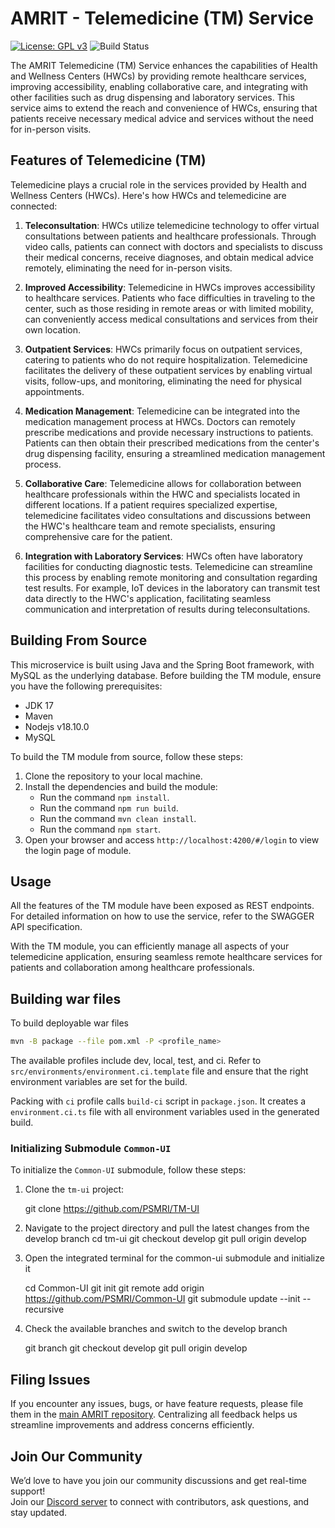 # AMRIT - Telemedicine (TM) Service

[![License: GPL v3](https://img.shields.io/badge/License-GPLv3-blue.svg)](https://www.gnu.org/licenses/gpl-3.0)
![Build Status](https://github.com/PSMRI/TM-UI/actions/workflows/sast-and-package.yml/badge.svg)

The AMRIT Telemedicine (TM) Service enhances the capabilities of Health and Wellness Centers (HWCs) by providing remote healthcare services, improving accessibility, enabling collaborative care, and integrating with other facilities such as drug dispensing and laboratory services. This service aims to extend the reach and convenience of HWCs, ensuring that patients receive necessary medical advice and services without the need for in-person visits.

## Features of Telemedicine (TM)

Telemedicine plays a crucial role in the services provided by Health and Wellness Centers (HWCs). Here's how HWCs and telemedicine are connected:

1. **Teleconsultation**: HWCs utilize telemedicine technology to offer virtual consultations between patients and healthcare professionals. Through video calls, patients can connect with doctors and specialists to discuss their medical concerns, receive diagnoses, and obtain medical advice remotely, eliminating the need for in-person visits.

2. **Improved Accessibility**: Telemedicine in HWCs improves accessibility to healthcare services. Patients who face difficulties in traveling to the center, such as those residing in remote areas or with limited mobility, can conveniently access medical consultations and services from their own location.

3. **Outpatient Services**: HWCs primarily focus on outpatient services, catering to patients who do not require hospitalization. Telemedicine facilitates the delivery of these outpatient services by enabling virtual visits, follow-ups, and monitoring, eliminating the need for physical appointments.

4. **Medication Management**: Telemedicine can be integrated into the medication management process at HWCs. Doctors can remotely prescribe medications and provide necessary instructions to patients. Patients can then obtain their prescribed medications from the center's drug dispensing facility, ensuring a streamlined medication management process.

5. **Collaborative Care**: Telemedicine allows for collaboration between healthcare professionals within the HWC and specialists located in different locations. If a patient requires specialized expertise, telemedicine facilitates video consultations and discussions between the HWC's healthcare team and remote specialists, ensuring comprehensive care for the patient.

6. **Integration with Laboratory Services**: HWCs often have laboratory facilities for conducting diagnostic tests. Telemedicine can streamline this process by enabling remote monitoring and consultation regarding test results. For example, IoT devices in the laboratory can transmit test data directly to the HWC's application, facilitating seamless communication and interpretation of results during teleconsultations.

## Building From Source

This microservice is built using Java and the Spring Boot framework, with MySQL as the underlying database. Before building the TM module, ensure you have the following prerequisites:

* JDK 17
* Maven 
* Nodejs v18.10.0
* MySQL

To build the TM module from source, follow these steps:

1. Clone the repository to your local machine.
2. Install the dependencies and build the module:
   - Run the command `npm install`.
   - Run the command `npm run build`.
   - Run the command `mvn clean install`.
   - Run the command `npm start`.
3. Open your browser and access `http://localhost:4200/#/login` to view the login page of module.

## Usage

All the features of the TM module have been exposed as REST endpoints. For detailed information on how to use the service, refer to the SWAGGER API specification.

With the TM module, you can efficiently manage all aspects of your telemedicine application, ensuring seamless remote healthcare services for patients and collaboration among healthcare professionals.

## Building war files

To build deployable war files
```bash
mvn -B package --file pom.xml -P <profile_name>
```

The available profiles include dev, local, test, and ci.
Refer to `src/environments/environment.ci.template` file and ensure that the right environment variables are set for the build.

Packing with `ci` profile calls `build-ci` script in `package.json`.
It creates a `environment.ci.ts` file with all environment variables used in the generated build.

### Initializing Submodule `Common-UI`

To initialize the `Common-UI` submodule, follow these steps:

1. Clone the `tm-ui` project:

   git clone https://github.com/PSMRI/TM-UI

2. Navigate to the project directory and pull the latest changes from the develop branch
   cd tm-ui
   git checkout develop
   git pull origin develop

3. Open the integrated terminal for the common-ui submodule and initialize it

   cd Common-UI
   git init
   git remote add origin https://github.com/PSMRI/Common-UI
   git submodule update --init --recursive

4. Check the available branches and switch to the develop branch

   git branch
   git checkout develop
   git pull origin develop

## Filing Issues

If you encounter any issues, bugs, or have feature requests, please file them in the [main AMRIT repository](https://github.com/PSMRI/AMRIT/issues). Centralizing all feedback helps us streamline improvements and address concerns efficiently.  

## Join Our Community

We’d love to have you join our community discussions and get real-time support!  
Join our [Discord server](https://discord.gg/FVQWsf5ENS) to connect with contributors, ask questions, and stay updated.  
